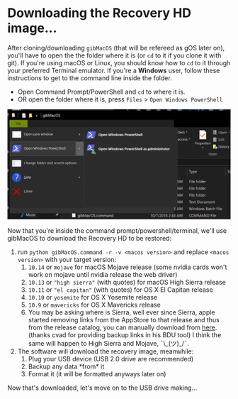 # Downloading the Recovery HD image...

After cloning/downloading `gibMacOS` \(that will be refereed as gOS later on\), you'll have to open the the folder where it is \(or `cd` to it if you clone it with git\). If you're using macOS or Linux, you should know how to `cd` to it through your preferred Terminal emulator. If you're a **Windows** user, follow these instructions to get to the command line inside the folder.

* Open Command Prompt/PowerShell and `cd` to where it is.
* OR open the folder where it is, press `Files` &gt; `Open Windows PowerShell`

![Windows Explorer File Menu](.gitbook/assets/image%20%281%29.png)

Now that you're inside the command prompt/powershell/terminal, we'll use gibMacOS to download the Recovery HD to be restored:

1. run `python gibMacOS.command -r -v <macos version>` and replace `<macos version>` with your target version:
   1. `10.14` or `mojave` for macOS Mojave release (some nvidia cards won't work on mojave until nvidia release the web driver)
   2. `10.13` or `"high sierra"` \(with quotes\) for macOS High Sierra release
   3. `10.11` or `"el capitan"` \(with quotes\) for OS X El Capitan release
   4. `10.10` or `yosemite` for OS X Yosemite release
   5. `10.9` or `mavericks` for OS X Mavericks release
   6. You may be asking where is Sierra, well ever since Sierra, apple started removing links from the AppStore to that release and thus from the release catalog, you can manually download from [here](http://swcdn.apple.com/content/downloads/01/53/031-86778/pnekzincp6rkf5iu91onj1bm5mw1gotnwg/RecoveryHDUpdate.pkg). \(thanks cvad for providing backup links in his BDU tool\) I think the same will happen to High Sierra and Mojave, ¯\\_\(ツ\)\_/¯.
2. The software will download the recovery image, meanwhile:
   1. Plug your USB device \(USB 2.0 drive are recommended\)
   2. Backup any data \*from\* it
   3. Format it \(it will be formatted anyways later on\)

Now that's downloaded, let's move on to the USB drive making...

